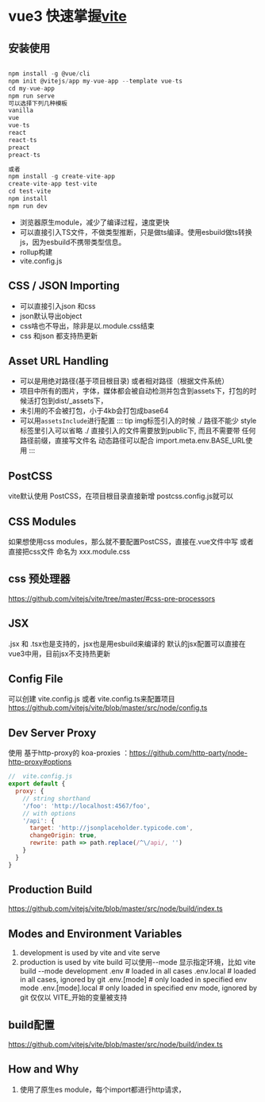 # vue3 快速掌握[vite](https://vitejs.dev/)
## 安装使用
```js

npm install -g @vue/cli
npm init @vitejs/app my-vue-app --template vue-ts
cd my-vue-app 
npm run serve
可以选择下列几种模板
vanilla
vue
vue-ts
react
react-ts
preact
preact-ts

或者 
npm install -g create-vite-app
create-vite-app test-vite
cd test-vite
npm install
npm run dev
```

- 浏览器原生module，减少了编译过程，速度更快
- 可以直接引入TS文件，不做类型推断，只是做ts编译。使用esbuild做ts转换js，因为esbuild不携带类型信息。
- rollup构建
- vite.config.js
## CSS / JSON Importing
- 可以直接引入json 和css
- json默认导出object
- css啥也不导出，除非是以.module.css结束
- css 和json 都支持热更新

## Asset URL Handling
- 可以是用绝对路径(基于项目根目录) 或者相对路径（根据文件系统）
- 项目中所有的图片，字体，媒体都会被自动检测并包含到assets下，打包的时候活打包到dist/_assets下，
- 未引用的不会被打包，小于4kb会打包成base64
- 可以用`assetsInclude`进行配置
::: tip
img标签引入的时候 ./ 路径不能少
style标签里引入可以省略 ./
直接引入的文件需要放到public下, 而且不需要带 任何路径前缀，直接写文件名
动态路径可以配合 import.meta.env.BASE_URL使用
:::
## PostCSS
vite默认使用 PostCSS，在项目根目录直接新增 postcss.config.js就可以 
## CSS Modules
如果想使用css modules，那么就不要配置PostCSS，直接在.vue文件中写 <style module></style>或者直接把css文件
命名为 xxx.module.css

## css 预处理器
https://github.com/vitejs/vite/tree/master/#css-pre-processors

## JSX
.jsx 和 .tsx也是支持的，jsx也是用esbuild来编译的
默认的jsx配置可以直接在vue3中用，目前jsx不支持热更新

## Config File
可以创建 vite.config.js 或者 vite.config.ts来配置项目
https://github.com/vitejs/vite/blob/master/src/node/config.ts

## Dev Server Proxy

使用 基于http-proxy的 koa-proxies ：https://github.com/http-party/node-http-proxy#options
```js
//  vite.config.js
export default {
  proxy: {
    // string shorthand
    '/foo': 'http://localhost:4567/foo',
    // with options
    '/api': {
      target: 'http://jsonplaceholder.typicode.com',
      changeOrigin: true,
      rewrite: path => path.replace(/^\/api/, '')
    }
  }
}
```

## Production Build
https://github.com/vitejs/vite/blob/master/src/node/build/index.ts

## Modes and Environment Variables
1. development is used by vite and vite serve
2. production is used by vite build
可以使用--mode 显示指定环境，比如 vite build --mode development
.env                # loaded in all cases
.env.local          # loaded in all cases, ignored by git
.env.[mode]         # only loaded in specified env mode
.env.[mode].local   # only loaded in specified env mode, ignored by git
仅仅以 VITE_开始的变量被支持

## build配置
https://github.com/vitejs/vite/blob/master/src/node/build/index.ts


## How and Why
1. 使用了原生es module，每个import都进行http请求，